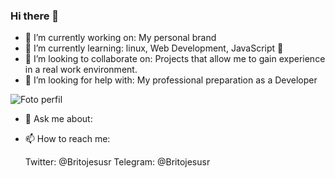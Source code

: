 ### Hi there 👋

- 🔭 I’m currently working on: My personal brand
- 🌱 I’m currently learning: linux, Web Development, JavaScript :yellow_heart:
- 👯 I’m looking to collaborate on: Projects that allow me to gain experience in a real work environment.
- 🤔 I’m looking for help with: My professional preparation as a Developer

<img src="https://i.ibb.co/p48GR6J/perfil.jpg" alt="Foto perfil"/>



- 💬 Ask me about:  
- 📫 How to reach me:

    Twitter: @Britojesusr
    Telegram: @Britojesusr



